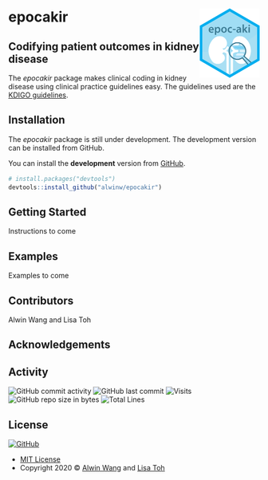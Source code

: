 # epocakir <img src='doc/images/logo.png' align="right" height="138.5" />


## Codifying patient outcomes in kidney disease

The _epocakir_ package makes clinical coding in kidney disease using clinical practice guidelines easy. The guidelines used are the [KDIGO guidelines](https://kdigo.org/guidelines/).

## Installation

The _epocakir_ package is still under development. The development version can be installed from GitHub. 

You can install the **development** version from [GitHub](https://github.com/alwinw/epocakir).

``` r
# install.packages("devtools")
devtools::install_github("alwinw/epocakir")
```

## Getting Started

Instructions to come

## Examples

Examples to come

## Contributors

Alwin Wang and Lisa Toh

## Acknowledgements

## Activity

![GitHub commit activity](https://img.shields.io/github/commit-activity/m/alwinw/epocakir?style=flat-square)
![GitHub last commit](https://img.shields.io/github/last-commit/alwinw/epocakir?style=flat-square)
![Visits](https://badges.pufler.dev/visits/alwinw/epocakir?style=flat-square&label=visits)
![GitHub repo size in bytes](https://img.shields.io/github/repo-size/alwinw/epocakir?style=flat-square)
![Total Lines](https://img.shields.io/tokei/lines/github/alwinw/epocakir?style=flat-square)

## License

[![GitHub](https://img.shields.io/github/license/alwinw/epocakir?style=flat-square)](LICENSE)

- [MIT License](https://opensource.org/licenses/MIT)
- Copyright 2020 © [Alwin Wang](https://github.com/alwinw) and [Lisa Toh](https://github.com/lymt)
